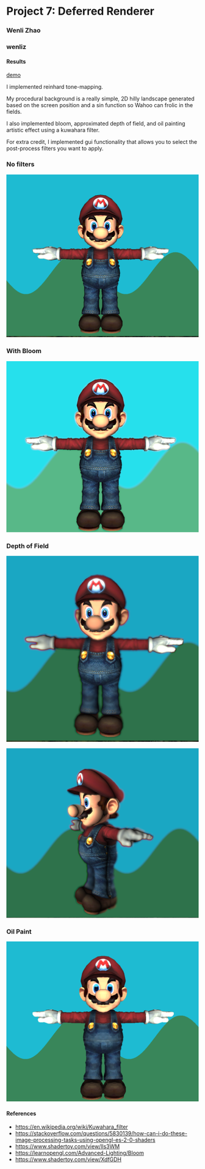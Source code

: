 # Project 7: Deferred Renderer
### Wenli Zhao
### wenliz
#### Results

[demo](https://wpchop.github.io/homework-7-deferred-renderer-wpchop/)

I implemented reinhard tone-mapping.

My procedural background is a really simple, 2D hilly landscape generated based on the screen position and a sin function so Wahoo can frolic in the fields.

I also implemented bloom, approximated depth of field, and oil painting artistic effect using a kuwahara filter.

For extra credit, I implemented gui functionality that allows you to select the post-process filters you want to apply.

### No filters
![](img/nobloom.png)

### With Bloom
![](img/bloom.png)

### Depth of Field
![](img/DOF1.png)

![](img/DOF2.png)

### Oil Paint
![](img/paint.png)

#### References
- https://en.wikipedia.org/wiki/Kuwahara_filter
- https://stackoverflow.com/questions/5830139/how-can-i-do-these-image-processing-tasks-using-opengl-es-2-0-shaders
- https://www.shadertoy.com/view/lls3WM
- https://learnopengl.com/Advanced-Lighting/Bloom
- https://www.shadertoy.com/view/XdfGDH


